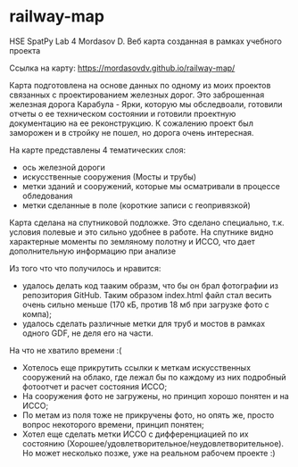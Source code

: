 # railway-map
HSE SpatPy Lab 4 Mordasov D.
Веб карта созданная в рамках учебного проекта

Ссылка на карту:
https://mordasovdv.github.io/railway-map/

Карта подготовлена на основе данных по одному из моих проектов связанных с проектированием железных дорог.
Это заброшенная железная дорога Карабула - Ярки, которую мы обследвоали, готовили отчеты о ее техническом состоянии и готовили проектную документацию на ее реконструкцию. К сожалению проект был заморожен и в стройку не пошел, но дорога очень интересная.

На карте представлены 4 тематических слоя:
 - ось железной дороги
 - искусственные сооружения (Мосты и трубы)
 - метки зданий и сооружений, которые мы осматривали в процессе обледования
 - метки сделанные в поле (короткие записи с геопривязкой)

Карта сделана на спутниковой подложке. Это сделано специально, т.к. условия полевые и это сильно удобнее в работе. На спутнике видно характерные моменты по земляному полотну и ИССО, что дает дополнительную информацию при анализе

Из того что что получилось и нравится: 
- удалось делать код тааким образм, что бы он брал фотографии из репозитория GitHub. Таким образом index.html файл стал весить очень сильно меньше (170 кБ, против 18 мб при загрузке фото с компа);
- удалось сделать различные метки для труб и мостов в рамках одного GDF, не деля его на части.

На что не хватило времени :(
- Хотелось еще прикрутить ссылки к меткам искусственных сооружений на облако, где лежал бы по каждому из них подробный фотоотчет и расчет состояния ИССО;
- На сооружения фото не загружены, но принцип хорошо понятен и на ИССО;
- По метам из поля тоже не прикручены фото, но опять же, просто вопрос некоторого времени, принцип понятен;
- Хотел еще сделать метки ИССО с дифференциацией по их состоянию (Хорошее/удовлетворительное/неудовлетворительное). Но может несколько позже, уже на реальном рабочем проекте :)
  
